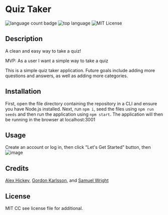 # Quiz Taker
![language count badge](https://img.shields.io/github/languages/count/gpkarlsson/Custom_Quiz_Creator)
![top language](https://img.shields.io/github/languages/top/gpkarlsson/Custom_Quiz_Creator)
![MIT License](https://img.shields.io/github/license/gpkarlsson/Custom_Quiz_Creator)

## Description

A clean and easy way to take a quiz!

MVP: As a user I want a simple way to take a quiz

This is a simple quiz taker application. Future goals include adding more questions and answers, as well as adding more categories.

## Installation

First, open the file directory containing the repository in a CLI and ensure you have Node.js installed. Next, run 
`npm i`, seed the files using 
`npm run seeds` and then run the application using `npm start`. The application will then be running in the browser at localhost:3001


## Usage
Create an account or log in, then click "Let's Get Started" button, then
![image](https://user-images.githubusercontent.com/114494147/226247409-732fb2f4-f56f-4a50-970f-ac6a8d31f71d.png)

## Credits

[Alex Hickey](https://github.com/Axelpanic), [Gordon Karlsson](https://github.com/gpkarlsson), and [Samuel Wright](https://github.com/Samwright33)


## License

MIT CC see license file for additional.
